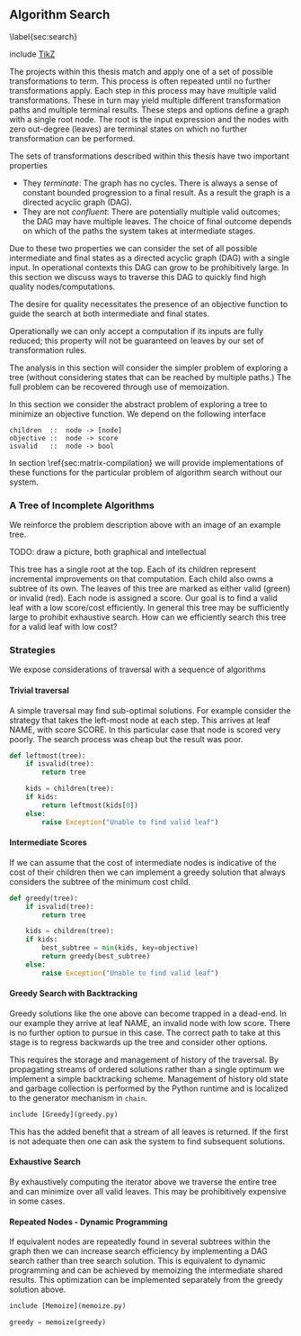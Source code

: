 Algorithm Search
----------------

\label{sec:search}

include [TikZ](tikz_search.md)

The projects within this thesis match and apply one of a set of possible transformations to term.  This process is often repeated until no further transformations apply.  Each step in this process may have multiple valid transformations.  These in turn may yield multiple different transformation paths and multiple terminal results.  These steps and options define a graph with a single root node.  The root is the input expression and the nodes with zero out-degree (leaves) are terminal states on which no further transformation can be performed.

The sets of transformations described within this thesis have two important properties

*   They *terminate*:  The graph has no cycles.  There is always a sense of constant bounded progression to a final result.  As a result the graph is a directed acyclic graph (DAG).
*   They are not *confluent*:  There are potentially multiple valid outcomes; the DAG may have multiple leaves.  The choice of final outcome depends on which of the paths the system takes at intermediate stages.

Due to these two properties we can consider the set of all possible intermediate and final states as a directed acyclic graph (DAG) with a single input.  In operational contexts this DAG can grow to be prohibitively large.  In this section we discuss ways to traverse this DAG to quickly find high quality nodes/computations.

The desire for quality necessitates the presence of an objective function to guide the search at both intermediate and final states.

Operationally we can only accept a computation if its inputs are fully reduced; this property will not be guaranteed on leaves by our set of transformation rules.

The analysis in this section will consider the simpler problem of exploring a tree (without considering states that can be reached by multiple paths.)  The full problem can be recovered through use of memoization.

In this section we consider the abstract problem of exploring a tree to minimize an objective function.  We depend on the following interface

    children  ::  node -> [node]
    objective ::  node -> score
    isvalid   ::  node -> bool

In section \ref{sec:matrix-compilation} we will provide implementations of these functions for the particular problem of algorithm search without our system.


### A Tree of Incomplete Algorithms

We reinforce the problem description above with an image of an example tree.

TODO: draw a picture, both graphical and intellectual

This tree has a single root at the top.  Each of its children represent incremental improvements on that computation.  Each child also owns a subtree of its own.  The leaves of this tree are marked as either valid (green) or invalid (red).  Each node is assigned a score.  Our goal is to find a valid leaf with a low score/cost efficiently.  In general this tree may be sufficiently large to prohibit exhaustive search.  How can we efficiently search this tree for a valid leaf with low cost?


### Strategies

We expose considerations of traversal with a sequence of algorithms

#### Trivial traversal

A simple traversal may find sub-optimal solutions.  For example consider the strategy that takes the left-most node at each step.  This arrives at leaf NAME, with score SCORE.  In this particular case that node is scored very poorly.  The search process was cheap but the result was poor. 

~~~~~~~~~Python
def leftmost(tree):
    if isvalid(tree):
        return tree

    kids = children(tree):
    if kids:
        return leftmost(kids[0])
    else:
        raise Exception("Unable to find valid leaf")
~~~~~~~~~


#### Intermediate Scores 

If we can assume that the cost of intermediate nodes is indicative of the cost of their children then we can implement a greedy solution that always considers the subtree of the minimum cost child.

~~~~~~~~~Python
def greedy(tree):
    if isvalid(tree):
        return tree

    kids = children(tree):
    if kids:
        best_subtree = min(kids, key=objective)
        return greedy(best_subtree)
    else:
        raise Exception("Unable to find valid leaf")
~~~~~~~~~

        
#### Greedy Search with Backtracking

Greedy solutions like the one above can become trapped in a dead-end.  In our example they arrive at leaf NAME, an invalid node with low score.  There is no further option to pursue in this case.  The correct path to take at this stage is to regress backwards up the tree and consider other options.  

This requires the storage and management of history of the traversal.  By propagating streams of ordered solutions rather than a single optimum we implement a simple backtracking scheme.  Management of history old state and garbage collection is performed by the Python runtime and is localized to the generator mechanism in `chain`.

~~~~~~~~~Python
include [Greedy](greedy.py)
~~~~~~~~~

This has the added benefit that a stream of all leaves is returned.  If the first is not adequate then one can ask the system to find subsequent solutions. 

#### Exhaustive Search

By exhaustively computing the iterator above we traverse the entire tree and can minimize over all valid leaves.  This may be prohibitively expensive in some cases.


#### Repeated Nodes - Dynamic Programming

If equivalent nodes are repeatedly found in several subtrees within the graph then we can increase search efficiency by implementing a DAG search rather than tree search solution.  This is equivalent to dynamic programming and can be achieved by memoizing the intermediate shared results.  This optimization can be implemented separately from the greedy solution above.

~~~~~~~~~Python
include [Memoize](memoize.py)

greedy = memoize(greedy)
~~~~~~~~~
